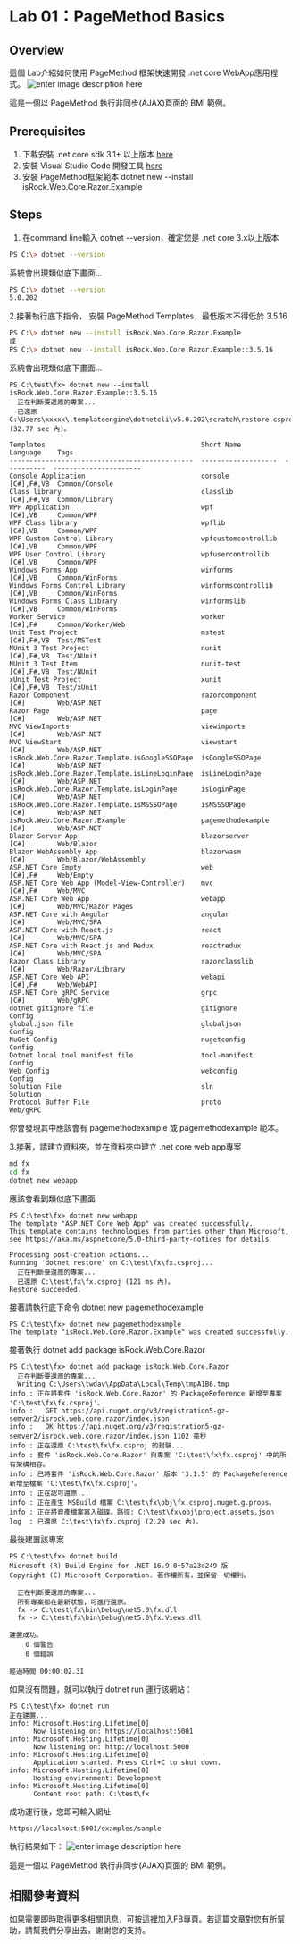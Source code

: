 Lab 01：PageMethod Basics
===

## Overview
這個 Lab介紹如何使用  PageMethod 框架快速開發 .net core WebApp應用程式。
![enter image description here](https://i.imgur.com/5mqOYq0.png  )

這是一個以 PageMethod 執行非同步(AJAX)頁面的 BMI 範例。

## Prerequisites
1. 下載安裝 .net core sdk 3.1+ 以上版本 [here](https://dotnet.microsoft.com/download)
2. 安裝 Visual Studio Code 開發工具 [here](https://code.visualstudio.com/download)
3. 安裝 PageMethod框架範本
dotnet new --install isRock.Web.Core.Razor.Example 

## Steps
1. 在command line輸入 dotnet --version，確定您是 .net core 3.x以上版本
```bash
PS C:\> dotnet --version
```
系統會出現類似底下畫面...
```bash
PS C:\> dotnet --version
5.0.202
```

2.接著執行底下指令， 安裝 PageMethod Templates，最低版本不得低於 3.5.16
```bash
PS C:\> dotnet new --install isRock.Web.Core.Razor.Example 
或
PS C:\> dotnet new --install isRock.Web.Core.Razor.Example::3.5.16
```
系統會出現類似底下畫面...
```
PS C:\test\fx> dotnet new --install isRock.Web.Core.Razor.Example::3.5.16
  正在判斷要還原的專案...
  已還原 C:\Users\xxxxx\.templateengine\dotnetcli\v5.0.202\scratch\restore.csproj (32.77 sec 內)。

Templates                                       Short Name           Language    Tags
----------------------------------------------  -------------------  ----------  ----------------------
Console Application                             console              [C#],F#,VB  Common/Console
Class library                                   classlib             [C#],F#,VB  Common/Library
WPF Application                                 wpf                  [C#],VB     Common/WPF
WPF Class library                               wpflib               [C#],VB     Common/WPF
WPF Custom Control Library                      wpfcustomcontrollib  [C#],VB     Common/WPF
WPF User Control Library                        wpfusercontrollib    [C#],VB     Common/WPF
Windows Forms App                               winforms             [C#],VB     Common/WinForms
Windows Forms Control Library                   winformscontrollib   [C#],VB     Common/WinForms
Windows Forms Class Library                     winformslib          [C#],VB     Common/WinForms
Worker Service                                  worker               [C#],F#     Common/Worker/Web
Unit Test Project                               mstest               [C#],F#,VB  Test/MSTest
NUnit 3 Test Project                            nunit                [C#],F#,VB  Test/NUnit
NUnit 3 Test Item                               nunit-test           [C#],F#,VB  Test/NUnit
xUnit Test Project                              xunit                [C#],F#,VB  Test/xUnit
Razor Component                                 razorcomponent       [C#]        Web/ASP.NET
Razor Page                                      page                 [C#]        Web/ASP.NET
MVC ViewImports                                 viewimports          [C#]        Web/ASP.NET
MVC ViewStart                                   viewstart            [C#]        Web/ASP.NET
isRock.Web.Core.Razor.Template.isGoogleSSOPage  isGoogleSSOPage      [C#]        Web/ASP.NET
isRock.Web.Core.Razor.Template.isLineLoginPage  isLineLoginPage      [C#]        Web/ASP.NET
isRock.Web.Core.Razor.Template.isLoginPage      isLoginPage          [C#]        Web/ASP.NET
isRock.Web.Core.Razor.Template.isMSSSOPage      isMSSSOPage          [C#]        Web/ASP.NET
isRock.Web.Core.Razor.Example                   pagemethodexample    [C#]        Web/ASP.NET
Blazor Server App                               blazorserver         [C#]        Web/Blazor
Blazor WebAssembly App                          blazorwasm           [C#]        Web/Blazor/WebAssembly
ASP.NET Core Empty                              web                  [C#],F#     Web/Empty
ASP.NET Core Web App (Model-View-Controller)    mvc                  [C#],F#     Web/MVC
ASP.NET Core Web App                            webapp               [C#]        Web/MVC/Razor Pages
ASP.NET Core with Angular                       angular              [C#]        Web/MVC/SPA
ASP.NET Core with React.js                      react                [C#]        Web/MVC/SPA
ASP.NET Core with React.js and Redux            reactredux           [C#]        Web/MVC/SPA
Razor Class Library                             razorclasslib        [C#]        Web/Razor/Library
ASP.NET Core Web API                            webapi               [C#],F#     Web/WebAPI
ASP.NET Core gRPC Service                       grpc                 [C#]        Web/gRPC
dotnet gitignore file                           gitignore                        Config
global.json file                                globaljson                       Config
NuGet Config                                    nugetconfig                      Config
Dotnet local tool manifest file                 tool-manifest                    Config
Web Config                                      webconfig                        Config
Solution File                                   sln                              Solution
Protocol Buffer File                            proto                            Web/gRPC
```
你會發現其中應該會有 pagemethodexample 或 pagemethodexample 範本。

3.接著，請建立資料夾，並在資料夾中建立 .net core web app專案
```bash
md fx
cd fx
dotnet new webapp
```
應該會看到類似底下畫面
```
PS C:\test\fx> dotnet new webapp
The template "ASP.NET Core Web App" was created successfully.
This template contains technologies from parties other than Microsoft, see https://aka.ms/aspnetcore/5.0-third-party-notices for details.

Processing post-creation actions...
Running 'dotnet restore' on C:\test\fx\fx.csproj...
  正在判斷要還原的專案...
  已還原 C:\test\fx\fx.csproj (121 ms 內)。
Restore succeeded.
```
接著請執行底下命令 dotnet new pagemethodexample
```
PS C:\test\fx> dotnet new pagemethodexample
The template "isRock.Web.Core.Razor.Example" was created successfully.
```
接著執行  dotnet add package isRock.Web.Core.Razor  
```
PS C:\test\fx> dotnet add package isRock.Web.Core.Razor
  正在判斷要還原的專案...
  Writing C:\Users\twdav\AppData\Local\Temp\tmpA1B6.tmp
info : 正在將套件 'isRock.Web.Core.Razor' 的 PackageReference 新增至專案 'C:\test\fx\fx.csproj'。
info :   GET https://api.nuget.org/v3/registration5-gz-semver2/isrock.web.core.razor/index.json
info :   OK https://api.nuget.org/v3/registration5-gz-semver2/isrock.web.core.razor/index.json 1102 毫秒
info : 正在還原 C:\test\fx\fx.csproj 的封裝...
info : 套件 'isRock.Web.Core.Razor' 與專案 'C:\test\fx\fx.csproj' 中的所有架構相容。
info : 已將套件 'isRock.Web.Core.Razor' 版本 '3.1.5' 的 PackageReference 新增至檔案 'C:\test\fx\fx.csproj'。
info : 正在認可還原...
info : 正在產生 MSBuild 檔案 C:\test\fx\obj\fx.csproj.nuget.g.props。
info : 正在將資產檔案寫入磁碟。路徑: C:\test\fx\obj\project.assets.json
log  : 已還原 C:\test\fx\fx.csproj (2.29 sec 內)。
```
最後建置該專案
```
PS C:\test\fx> dotnet build
Microsoft (R) Build Engine for .NET 16.9.0+57a23d249 版
Copyright (C) Microsoft Corporation. 著作權所有，並保留一切權利。

  正在判斷要還原的專案...
  所有專案都在最新狀態，可進行還原。
  fx -> C:\test\fx\bin\Debug\net5.0\fx.dll
  fx -> C:\test\fx\bin\Debug\net5.0\fx.Views.dll

建置成功。
    0 個警告
    0 個錯誤

經過時間 00:00:02.31
```
如果沒有問題，就可以執行 dotnet run 運行該網站：
```
PS C:\test\fx> dotnet run
正在建置...
info: Microsoft.Hosting.Lifetime[0]
      Now listening on: https://localhost:5001
info: Microsoft.Hosting.Lifetime[0]
      Now listening on: http://localhost:5000
info: Microsoft.Hosting.Lifetime[0]
      Application started. Press Ctrl+C to shut down.
info: Microsoft.Hosting.Lifetime[0]
      Hosting environment: Development
info: Microsoft.Hosting.Lifetime[0]
      Content root path: C:\test\fx
```
成功運行後，您即可輸入網址
```
https://localhost:5001/examples/sample
```
執行結果如下：
![enter image description here](https://i.imgur.com/5mqOYq0.png   )

這是一個以 PageMethod 執行非同步(AJAX)頁面的 BMI 範例。

相關參考資料
---
如果需要即時取得更多相關訊息，可按[這裡](https://www.facebook.com/DotNetWalker/)加入FB專頁。若這篇文章對您有所幫助，請幫我們分享出去，謝謝您的支持。
